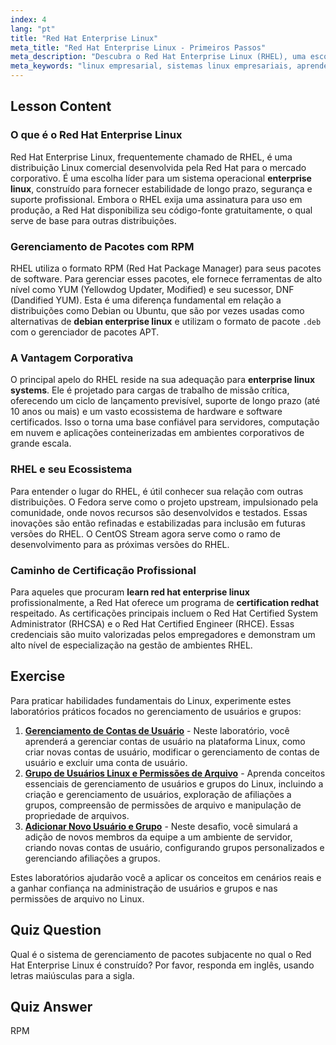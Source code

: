 ```yaml
---
index: 4
lang: "pt"
title: "Red Hat Enterprise Linux"
meta_title: "Red Hat Enterprise Linux - Primeiros Passos"
meta_description: "Descubra o Red Hat Enterprise Linux (RHEL), uma escolha líder para sistemas linux empresariais. Este guia aborda os conceitos básicos do RHEL, seu gerenciador de pacotes RPM e seu papel em ambientes corporativos. Saiba por que o RHEL é um SO de servidor estável e seguro."
meta_keywords: "linux empresarial, sistemas linux empresariais, aprender red hat enterprise linux, certificação redhat, RHEL, Red Hat, RPM, YUM, DNF, servidor linux"
---
```


## Lesson Content

### O que é o Red Hat Enterprise Linux

Red Hat Enterprise Linux, frequentemente chamado de RHEL, é uma distribuição Linux comercial desenvolvida pela Red Hat para o mercado corporativo. É uma escolha líder para um sistema operacional **enterprise linux**, construído para fornecer estabilidade de longo prazo, segurança e suporte profissional. Embora o RHEL exija uma assinatura para uso em produção, a Red Hat disponibiliza seu código-fonte gratuitamente, o qual serve de base para outras distribuições.

### Gerenciamento de Pacotes com RPM

RHEL utiliza o formato RPM (Red Hat Package Manager) para seus pacotes de software. Para gerenciar esses pacotes, ele fornece ferramentas de alto nível como YUM (Yellowdog Updater, Modified) e seu sucessor, DNF (Dandified YUM). Esta é uma diferença fundamental em relação a distribuições como Debian ou Ubuntu, que são por vezes usadas como alternativas de **debian enterprise linux** e utilizam o formato de pacote `.deb` com o gerenciador de pacotes APT.

### A Vantagem Corporativa

O principal apelo do RHEL reside na sua adequação para **enterprise linux systems**. Ele é projetado para cargas de trabalho de missão crítica, oferecendo um ciclo de lançamento previsível, suporte de longo prazo (até 10 anos ou mais) e um vasto ecossistema de hardware e software certificados. Isso o torna uma base confiável para servidores, computação em nuvem e aplicações conteinerizadas em ambientes corporativos de grande escala.

### RHEL e seu Ecossistema

Para entender o lugar do RHEL, é útil conhecer sua relação com outras distribuições. O Fedora serve como o projeto upstream, impulsionado pela comunidade, onde novos recursos são desenvolvidos e testados. Essas inovações são então refinadas e estabilizadas para inclusão em futuras versões do RHEL. O CentOS Stream agora serve como o ramo de desenvolvimento para as próximas versões do RHEL.

### Caminho de Certificação Profissional

Para aqueles que procuram **learn red hat enterprise linux** profissionalmente, a Red Hat oferece um programa de **certification redhat** respeitado. As certificações principais incluem o Red Hat Certified System Administrator (RHCSA) e o Red Hat Certified Engineer (RHCE). Essas credenciais são muito valorizadas pelos empregadores e demonstram um alto nível de especialização na gestão de ambientes RHEL.

## Exercise

Para praticar habilidades fundamentais do Linux, experimente estes laboratórios práticos focados no gerenciamento de usuários e grupos:

1. **[Gerenciamento de Contas de Usuário](https://labex.io/pt/labs/linux-user-account-management-49)** - Neste laboratório, você aprenderá a gerenciar contas de usuário na plataforma Linux, como criar novas contas de usuário, modificar o gerenciamento de contas de usuário e excluir uma conta de usuário.
2. **[Grupo de Usuários Linux e Permissões de Arquivo](https://labex.io/pt/labs/linux-linux-user-group-and-file-permissions-18002)** - Aprenda conceitos essenciais de gerenciamento de usuários e grupos do Linux, incluindo a criação e gerenciamento de usuários, exploração de afiliações a grupos, compreensão de permissões de arquivo e manipulação de propriedade de arquivos.
3. **[Adicionar Novo Usuário e Grupo](https://labex.io/pt/labs/linux-add-new-user-and-group-17987)** - Neste desafio, você simulará a adição de novos membros da equipe a um ambiente de servidor, criando novas contas de usuário, configurando grupos personalizados e gerenciando afiliações a grupos.

Estes laboratórios ajudarão você a aplicar os conceitos em cenários reais e a ganhar confiança na administração de usuários e grupos e nas permissões de arquivo no Linux.

## Quiz Question

Qual é o sistema de gerenciamento de pacotes subjacente no qual o Red Hat Enterprise Linux é construído? Por favor, responda em inglês, usando letras maiúsculas para a sigla.

## Quiz Answer

RPM
